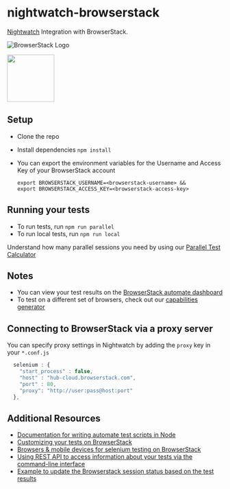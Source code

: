 # nightwatch-browserstack

[Nightwatch](http://nightwatchjs.org/) Integration with BrowserStack.

![BrowserStack Logo](https://d98b8t1nnulk5.cloudfront.net/production/images/layout/logo-header.png?1469004780)

<img src ="http://nightwatchjs.org/img/logo-nightwatch.png" height = "110">

## Setup

- Clone the repo
- Install dependencies `npm install`
- You can export the environment variables for the Username and Access Key of your BrowserStack account

  ```
  export BROWSERSTACK_USERNAME=<browserstack-username> &&
  export BROWSERSTACK_ACCESS_KEY=<browserstack-access-key>
  ```

## Running your tests

- To run tests, run `npm run parallel`
- To run local tests, run `npm run local`

Understand how many parallel sessions you need by using our [Parallel Test Calculator](https://www.browserstack.com/automate/parallel-calculator?ref=github)

## Notes

- You can view your test results on the [BrowserStack automate dashboard](https://automate.browserstack.com)
- To test on a different set of browsers, check out our [capabilities generator](https://www.browserstack.com/automate/capabilities)


## Connecting to BrowserStack via a proxy server

You can specify proxy settings in Nightwatch by adding the `proxy` key in your `*.conf.js`

```javascript
  selenium : {
    "start_process" : false,
    "host" : "hub-cloud.browserstack.com",
    "port" : 80,
    "proxy": "http://user:pass@host:port"
  },
```

## Additional Resources

- [Documentation for writing automate test scripts in Node](https://www.browserstack.com/docs/automate/selenium/getting-started/nodejs)
- [Customizing your tests on BrowserStack](https://www.browserstack.com/automate/capabilities)
- [Browsers & mobile devices for selenium testing on BrowserStack](https://www.browserstack.com/list-of-browsers-and-platforms?product=automate)
- [Using REST API to access information about your tests via the command-line interface](https://www.browserstack.com/docs/automate/api-reference/selenium/introduction)
- [Example to update the Browserstack session status based on the test results](https://github.com/blueimp/nightwatch-browserstack)
